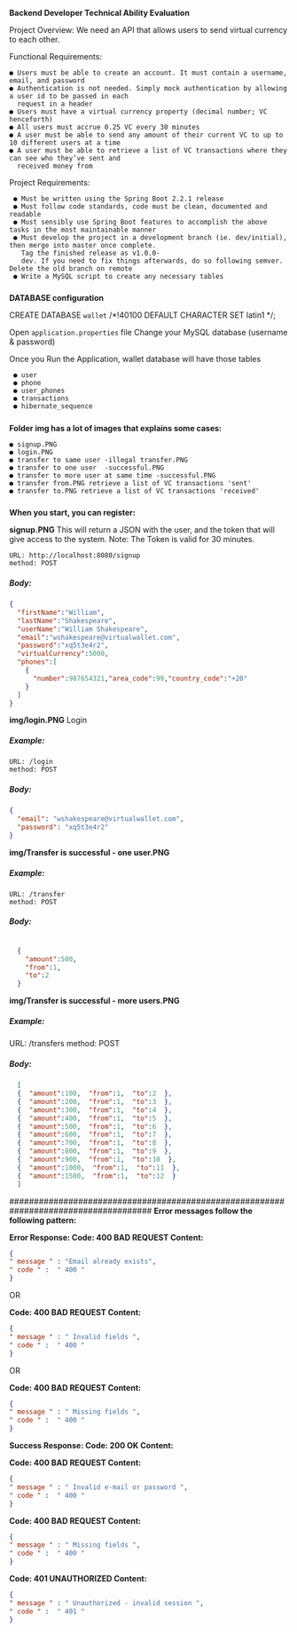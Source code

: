 **Backend Developer Technical Ability Evaluation**

Project Overview:
We need an API that allows users to send virtual currency to each other.

Functional Requirements:
 ```
 ● Users must be able to create an account. It must contain a username, email, and password
 ● Authentication is not needed. Simply mock authentication by allowing a user id to be passed in each 
   request in a header
 ● Users must have a virtual currency property (decimal number; VC henceforth)
 ● All users must accrue 0.25 VC every 30 minutes
 ● A user must be able to send any amount of their current VC to up to 10 different users at a time
 ● A user must be able to retrieve a list of VC transactions where they can see who they’ve sent and 
   received money from
```

Project Requirements:
```
 ● Must be written using the Spring Boot 2.2.1 release
 ● Must follow code standards, code must be clean, documented and readable
 ● Must sensibly use Spring Boot features to accomplish the above tasks in the most maintainable manner
 ● Must develop the project in a development branch (ie. dev/initial), then merge into master once complete. 
   Tag the finished release as v1.0.0-
   dev. If you need to fix things afterwards, do so following semver. Delete the old branch on remote
 ● Write a MySQL script to create any necessary tables
```
#####
**DATABASE configuration**

CREATE DATABASE `wallet` /*!40100 DEFAULT CHARACTER SET latin1 */;

Open `application.properties` file
Change your MySQL database (username & password)
 
Once you Run the Application, wallet database will have those tables
```
 ● user
 ● phone
 ● user_phones
 ● transactions
 ● hibernate_sequence
```
#####


**Folder img has a lot of images that explains some cases:**
```
● signup.PNG
● login.PNG
● transfer to same user -illegal transfer.PNG
● transfer to one user  -successful.PNG
● transfer to more user at same time -successful.PNG
● transfer from.PNG retrieve a list of VC transactions 'sent'
● transfer to.PNG retrieve a list of VC transactions 'received'
```

#####

**When you start, you can register:**

**signup.PNG**
This will return a JSON with the user, and the token that will give access to the system.
Note: The Token is valid for 30 minutes.

```
URL: http://localhost:8080/signup
method: POST
```
##### Body: #####
```json
{
  "firstName":"William",
  "lastName":"Shakespeare",
  "userName":"William Shakespeare",
  "email":"wshakespeare@virtualwallet.com",
  "password":"xq5t3e4r2",
  "virtualCurrency":5000,
  "phones":[
    {
      "number":987654321,"area_code":99,"country_code":"+20"
    }
  ]
}

```




**img/login.PNG**
Login
##### Example: #####
```
URL: /login
method: POST
```
##### Body: #####
```json
{
  "email": "wshakespeare@virtualwallet.com",
  "password": "xq5t3e4r2"
}
```



**img/Transfer is successful - one user.PNG**
##### Example: #####
```
URL: /transfer
method: POST
```
##### Body: #####
```json

  { 
    "amount":500, 
    "from":1, 
    "to":2
  }
```


**img/Transfer is successful - more users.PNG**
 ##### Example: #####

URL: /transfers
method: POST
##### Body: #####
```json
  [
  {  "amount":100,  "from":1,  "to":2  },
  {  "amount":200,  "from":1,  "to":3  },
  {  "amount":300,  "from":1,  "to":4  },
  {  "amount":400,  "from":1,  "to":5  },
  {  "amount":500,  "from":1,  "to":6  },
  {  "amount":600,  "from":1,  "to":7  },
  {  "amount":700,  "from":1,  "to":8  },
  {  "amount":800,  "from":1,  "to":9  },
  {  "amount":900,  "from":1,  "to":10  },
  {  "amount":1000,  "from":1,  "to":11  },
  {  "amount":1500,  "from":1,  "to":12  }
  ]
  ```



#####################################################################################
****Error messages follow the following pattern:****

**Error Response: Code: 400 BAD REQUEST Content:**
```json
{
" message " : "Email already exists",
" code " :  " 400 "
}
```
OR

**Code: 400 BAD REQUEST Content:**
```json
{
" message " : " Invalid fields ",
" code " :  " 400 "
}
```
OR

**Code: 400 BAD REQUEST Content:**
```json
{
" message " : " Missing fields ",
" code " :  " 400 "
}
```
**Success Response: Code: 200 OK Content:**

**Code: 400 BAD REQUEST Content:**
```json
{
" message " : " Invalid e-mail or password ",
" code " :  " 400 "
}
```

**Code: 400 BAD REQUEST Content:**
```json
{
" message " : " Missing fields ",
" code " :  " 400 "
}
```

**Code: 401 UNAUTHORIZED Content:**
```json
{
" message " : " Unauthorized - invalid session ",
" code " :  " 401 "
}
```
